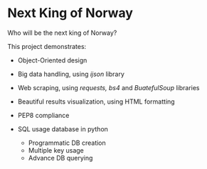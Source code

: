 # Next King of Norway
Who will be the next king of Norway?

This project demonstrates:

* Object-Oriented design

* Big data handling, using *ijson* library

* Web scraping, using *requests, bs4* and *BuatefulSoup* libraries

* Beautiful results visualization, using HTML formatting

* PEP8 compliance

* SQL usage database in python
  * Programmatic DB creation
  * Multiple key usage
  * Advance DB querying
